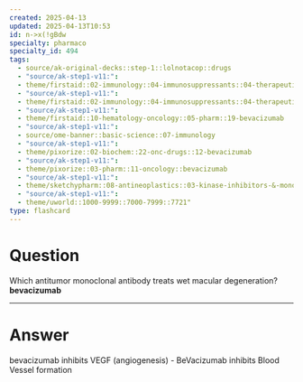 ```yaml
---
created: 2025-04-13
updated: 2025-04-13T10:53
id: n->x(!gBdw
specialty: pharmaco
specialty_id: 494
tags:
  - source/ak-original-decks::step-1::lolnotacop::drugs
  - "source/ak-step1-v11:": 
  - theme/firstaid::02-immunology::04-immunosuppressants::04-therapeutic-antibodies
  - "source/ak-step1-v11:": 
  - theme/firstaid::02-immunology::04-immunosuppressants::04-therapeutic-antibodies::bevacizumab
  - "source/ak-step1-v11:": 
  - theme/firstaid::10-hematology-oncology::05-pharm::19-bevacizumab
  - "source/ak-step1-v11:": 
  - source/ome-banner::basic-science::07-immunology
  - "source/ak-step1-v11:": 
  - theme/pixorize::02-biochem::22-onc-drugs::12-bevacizumab
  - "source/ak-step1-v11:": 
  - theme/pixorize::03-pharm::11-oncology::bevacizumab
  - "source/ak-step1-v11:": 
  - theme/sketchypharm::08-antineoplastics::03-kinase-inhibitors-&-monoclonal-antibodies::02-rituximab,-cetuximab,-bevacizumab,-alemtuzumab,-trastuzumab
  - "source/ak-step1-v11:": 
  - theme/uworld::1000-9999::7000-7999::7721"
type: flashcard
---
```


# Question
Which antitumor monoclonal antibody treats wet macular degeneration?   **bevacizumab**

---

# Answer
bevacizumab inhibits VEGF (angiogenesis) - BeVacizumab inhibits Blood Vessel formation